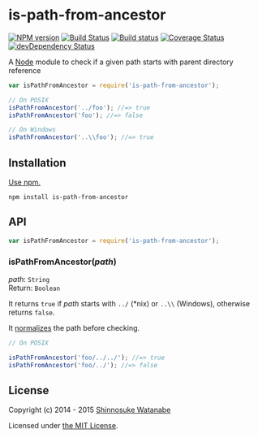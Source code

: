 # is-path-from-ancestor

[![NPM version](https://img.shields.io/npm/v/is-path-from-ancestor.svg)](https://www.npmjs.com/package/is-path-from-ancestor)
[![Build Status](https://travis-ci.org/shinnn/node-is-path-from-ancestor.svg?branch=master)](https://travis-ci.org/shinnn/node-is-path-from-ancestor)
[![Build status](https://ci.appveyor.com/api/projects/status/w7qwspaik2ad94vl?svg=true)](https://ci.appveyor.com/project/ShinnosukeWatanabe/node-is-path-from-ancestor)
[![Coverage Status](https://img.shields.io/coveralls/shinnn/node-is-path-from-ancestor.svg)](https://coveralls.io/r/shinnn/node-is-path-from-ancestor)
[![devDependency Status](https://david-dm.org/shinnn/node-is-path-from-ancestor/dev-status.svg)](https://david-dm.org/shinnn/node-is-path-from-ancestor#info=devDependencies)

A [Node](https://nodejs.org/) module to check if a given path starts with parent directory reference

```javascript
var isPathFromAncestor = require('is-path-from-ancestor');

// On POSIX
isPathFromAncestor('../foo'); //=> true
isPathFromAncestor('foo'); //=> false

// On Windows
isPathFromAncestor('..\\foo'); //=> true
```

## Installation

[Use npm.](https://docs.npmjs.com/cli/install)

```
npm install is-path-from-ancestor
```

## API

```javascript
var isPathFromAncestor = require('is-path-from-ancestor');
```

### isPathFromAncestor(*path*)

*path*: `String`  
Return: `Boolean`

It returns `true` if *path* starts with `../` (*nix) or `..\\` (Windows), otherwise returns `false`.

It [normalizes](https://nodejs.org/api/path.html#path_path_normalize_p) the path before checking. 

```javascript
// On POSIX

isPathFromAncestor('foo/../../'); //=> true
isPathFromAncestor('foo/../'); //=> false
```

## License

Copyright (c) 2014 - 2015 [Shinnosuke Watanabe](https://github.com/shinnn)

Licensed under [the MIT License](./LICENSE).
